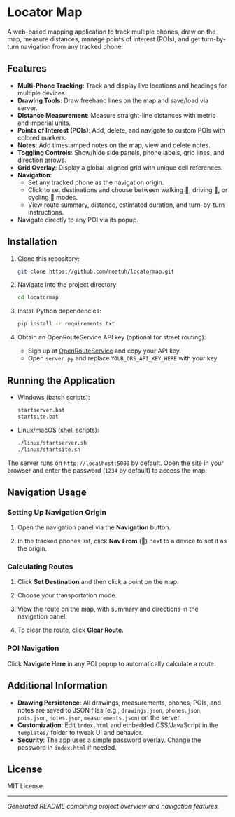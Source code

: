 # Locator Map

A web-based mapping application to track multiple phones, draw on the map, measure distances, manage points of interest (POIs), and get turn-by-turn navigation from any tracked phone.

## Features

- **Multi-Phone Tracking**: Track and display live locations and headings for multiple devices.
- **Drawing Tools**: Draw freehand lines on the map and save/load via server.
- **Distance Measurement**: Measure straight-line distances with metric and imperial units.
- **Points of Interest (POIs)**: Add, delete, and navigate to custom POIs with colored markers.
- **Notes**: Add timestamped notes on the map, view and delete notes.
- **Toggling Controls**: Show/hide side panels, phone labels, grid lines, and direction arrows.
- **Grid Overlay**: Display a global-aligned grid with unique cell references.
- **Navigation**:  
  - Set any tracked phone as the navigation origin.  
  - Click to set destinations and choose between walking 🚶, driving 🚗, or cycling 🚴 modes.  
  - View route summary, distance, estimated duration, and turn-by-turn instructions.  
- Navigate directly to any POI via its popup.

## Installation

1. Clone this repository:

   ```bash
   git clone https://github.com/noatuh/locatormap.git
   ```
2. Navigate into the project directory:

   ```bash
   cd locatormap
   ```
3. Install Python dependencies:

   ```bash
   pip install -r requirements.txt
   ```
4. Obtain an OpenRouteService API key (optional for street routing):

   - Sign up at [OpenRouteService](https://openrouteservice.org/) and copy your API key.
   - Open `server.py` and replace `YOUR_ORS_API_KEY_HERE` with your key.

## Running the Application

- Windows (batch scripts):

  ```bash
  startserver.bat
  startsite.bat
  ```

- Linux/macOS (shell scripts):

  ```bash
  ./linux/startserver.sh
  ./linux/startsite.sh
  ```

The server runs on `http://localhost:5000` by default. Open the site in your browser and enter the password (`1234` by default) to access the map.

## Navigation Usage

### Setting Up Navigation Origin

1. Open the navigation panel via the **Navigation** button.

2. In the tracked phones list, click **Nav From** (📱) next to a device to set it as the origin.

### Calculating Routes

1. Click **Set Destination** and then click a point on the map.
   
2. Choose your transportation mode.
3. View the route on the map, with summary and directions in the navigation panel.
4. To clear the route, click **Clear Route**.

### POI Navigation
Click **Navigate Here** in any POI popup to automatically calculate a route.

## Additional Information
- **Drawing Persistence**: All drawings, measurements, phones, POIs, and notes are saved to JSON files (e.g., `drawings.json`, `phones.json`, `pois.json`, `notes.json`, `measurements.json`) on the server.
- **Customization**: Edit `index.html` and embedded CSS/JavaScript in the `templates/` folder to tweak UI and behavior.
- **Security**: The app uses a simple password overlay. Change the password in `index.html` if needed.

## License
MIT License.

---  
*Generated README combining project overview and navigation features.*

